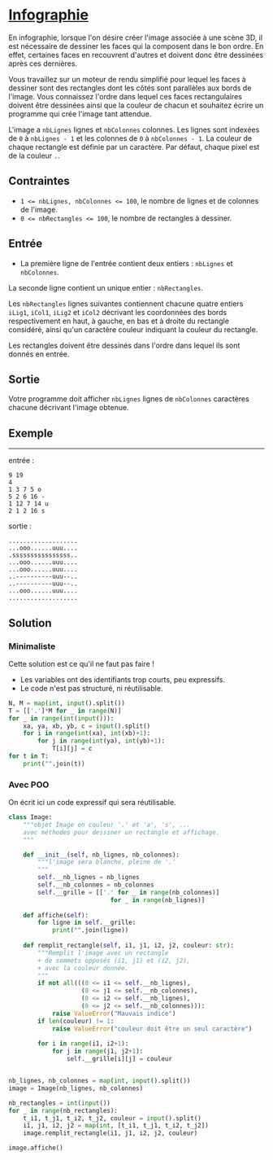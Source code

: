 # [Infographie](http://www.france-ioi.org/algo/task.php?idChapter=564&idTask=1792)


En infographie, lorsque l'on désire créer l'image associée à une scène 3D, il est nécessaire de dessiner les faces qui la composent dans le bon ordre. En effet, certaines faces en recouvrent d'autres et doivent donc être dessinées après ces dernières.

Vous travaillez sur un moteur de rendu simplifié pour lequel les faces à dessiner sont des rectangles dont les côtés sont parallèles aux bords de l'image. Vous connaissez l'ordre dans lequel ces faces rectangulaires doivent être dessinées ainsi que la couleur de chacun et souhaitez écrire un programme qui crée l'image tant attendue.

L'image a `nbLignes` lignes et `nbColonnes` colonnes. Les lignes sont indexées de `0` à `nbLignes - 1` et les colonnes de `0` à `nbColonnes - 1`. La couleur de chaque rectangle est définie par un caractère. Par défaut, chaque pixel est de la couleur `.`.

## Contraintes

* `1 <= nbLignes, nbColonnes <= 100`, le nombre de lignes et de colonnes de l'image.
* `0 <= nbRectangles <= 100`, le nombre de rectangles à dessiner.

## Entrée

* La première ligne de l'entrée contient deux entiers : `nbLignes` et `nbColonnes`.

La seconde ligne contient un unique entier : `nbRectangles`.

Les `nbRectangles` lignes suivantes contiennent chacune quatre entiers `iLig1`, `iCol1`, `iLig2` et `iCol2` décrivant les coordonnées des bords respectivement en haut, à gauche, en bas et à droite du rectangle considéré, ainsi qu'un caractère couleur indiquant la couleur du rectangle.

Les rectangles doivent être dessinés dans l'ordre dans lequel ils sont donnés en entrée.

## Sortie

Votre programme doit afficher `nbLignes` lignes de `nbColonnes` caractères chacune décrivant l'image obtenue.

## Exemple

---

entrée :

```
9 19
4
1 3 7 5 o
5 2 6 16 -
1 12 7 14 u
2 1 2 16 s
```

sortie :

```
...................
...ooo......uuu....
.ssssssssssssssss..
...ooo......uuu....
...ooo......uuu....
..----------uuu--..
..----------uuu--..
...ooo......uuu....
...................
```

## Solution

### Minimaliste

Cette solution est ce qu'il ne faut pas faire !
* Les variables ont des identifiants trop courts, peu expressifs.
* Le code n'est pas structuré, ni réutilisable.

```python
N, M = map(int, input().split())
T = [['.']*M for _ in range(N)]
for _ in range(int(input())):
    xa, ya, xb, yb, c = input().split()
    for i in range(int(xa), int(xb)+1):
        for j in range(int(ya), int(yb)+1):
            T[i][j] = c
for t in T:       
    print("".join(t))
```


### Avec POO

On écrit ici un code expressif qui sera réutilisable.

```python
class Image:
    """objet Image en couleur '.' et 'a', 's', ...
    avec méthodes pour dessiner un rectangle et affichage.
    """

    def __init__(self, nb_lignes, nb_colonnes):
        """l'image sera blanche, pleine de '.'
        """
        self.__nb_lignes = nb_lignes
        self.__nb_colonnes = nb_colonnes
        self.__grille = [['.' for _ in range(nb_colonnes)]
                            for _ in range(nb_lignes)]
    
    def affiche(self):
        for ligne in self.__grille:
            print("".join(ligne))
    
    def remplit_rectangle(self, i1, j1, i2, j2, couleur: str):
        """Remplit l'image avec un rectangle
        + de sommets opposés (i1, j1) et (i2, j2),
        + avec la couleur donnée.
        """
        if not all(((0 <= i1 <= self.__nb_lignes),
                    (0 <= j1 <= self.__nb_colonnes),
                    (0 <= i2 <= self.__nb_lignes),
                    (0 <= j2 <= self.__nb_colonnes))):
            raise ValueError("Mauvais indice")
        if len(couleur) != 1:
            raise ValueError("couleur doit être un seul caractère")
                   
        for i in range(i1, i2+1):
            for j in range(j1, j2+1):
                self.__grille[i][j] = couleur


nb_lignes, nb_colonnes = map(int, input().split())
image = Image(nb_lignes, nb_colonnes)

nb_rectangles = int(input())
for _ in range(nb_rectangles):
    t_i1, t_j1, t_i2, t_j2, couleur = input().split()
    i1, j1, i2, j2 = map(int, [t_i1, t_j1, t_i2, t_j2])
    image.remplit_rectangle(i1, j1, i2, j2, couleur)

image.affiche()
```